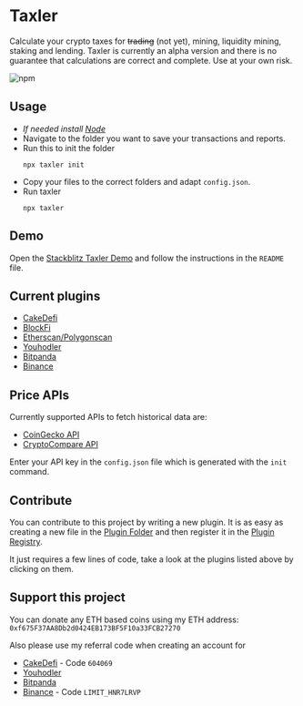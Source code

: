 # Taxler
Calculate your crypto taxes for ~~trading~~ (not yet), mining, liquidity mining, staking and lending. Taxler is currently an alpha version and there is no guarantee that calculations are correct and complete. Use at your own risk.

![npm](https://img.shields.io/npm/v/taxler)

## Usage

- _If needed install [Node](https://nodejs.org/en/)_
- Navigate to the folder you want to save your transactions and reports.
- Run this to init the folder
  ```node
  npx taxler init
  ```
- Copy your files to the correct folders and adapt `config.json`.
- Run taxler
  ```node
  npx taxler
  ```

## Demo

Open the [Stackblitz Taxler Demo](https://stackblitz.com/edit/taxler-demo-1-0-4?devtoolsheight=33&file=README.md) and follow the instructions in the `README` file.

## Current plugins

- [CakeDefi](./src/plugins/cakedefi.ts)
- [BlockFi](./src/plugins/blockfi.ts)
- [Etherscan/Polygonscan](./src/plugins/etherscan.ts)
- [Youhodler](./src/plugins/youhodler.ts)
- [Bitpanda](./src/plugins/bitpanda.ts)
- [Binance](./src/plugins/binance.ts)

## Price APIs

Currently supported APIs to fetch historical data are:
- [CoinGecko API](https://www.coingecko.com/en/api)
- [CryptoCompare API](https://min-api.cryptocompare.com/)

Enter your API key in the `config.json` file which is generated with the `init` command.

## Contribute

You can contribute to this project by writing a new plugin.
It is as easy as creating a new file in the [Plugin Folder](./src/plugins) and then register it in the [Plugin Registry](./src/plugins/plugin-registry.ts).

It just requires a few lines of code, take a look at the plugins listed above by clicking on them.

## Support this project

You can donate any ETH based coins using my ETH address: `0xf675F37AA8Db2d0424EB173BF5F10a33FCB27270`

Also please use my referral code when creating an account for
- [CakeDefi](https://app.cakedefi.com/?ref=604069) - Code `604069`
- [Youhodler](https://track.youhodler.com/click?pid=875&offer_id=2&sub2=github)
- [Bitpanda](https://www.bitpanda.com/?ref=253327100783639469)
- [Binance](https://www.binance.com/en/activity/referral-entry?fromActivityPage=true&ref=LIMIT_HNR7LRVP) - Code `LIMIT_HNR7LRVP`
  
